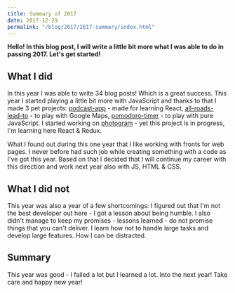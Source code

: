 ```yaml
---
title: Summary of 2017
date: 2017-12-29
permalink: "/blog/2017/2017-summary/index.html"
---
```


**Hello! In this blog post, I will write a little bit more what I was able to do in passing 2017. Let's get started!**

## What I did

In this year I was able to write 34 blog posts! Which is a great success. This year I started
playing a little bit more with JavaScript and thanks to that I made 3 pet projects:
[podcast-app](https://lit-basin-91592.herokuapp.com/) - made for learning React,
[all-roads-lead-to](https://krzysztofzuraw.github.io/all-roads-lead-to/) - to play with Google Maps,
[pomodoro-timer](https://krzysztofzuraw.github.io/pomodoro-timer/) - to play with pure JavaScript.
I started working on [photogram](https://github.com/krzysztofzuraw/photogram) - yet this project
is in progress, I'm learning here React & Redux.

What I found out during this one year that I like working with fronts for web pages. I never
before had such job while creating something with a code as I've got this year. Based on that I decided
that I will continue my career with this direction and work next year also with JS, HTML & CSS.

## What I did not

This year was also a year of a few shortcomings: I figured out that I'm not the best developer out
here - I got a lesson about being humble. I also didn't manage to keep my promises - lessons learned -
do not promise things that you can't deliver. I learn how not to handle large tasks and develop large
features. How I can be distracted.

## Summary

This year was good - I failed a lot but I learned a lot. Into the next year!
Take care and happy new year!
